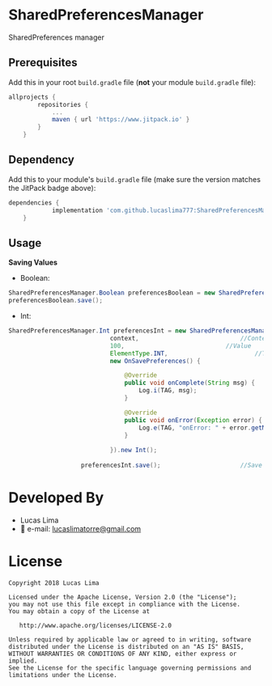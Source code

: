 # SharedPreferencesManager

SharedPreferences manager


## Prerequisites

Add this in your root `build.gradle` file (**not** your module `build.gradle` file):

```gradle
allprojects {
		repositories {
			...
			maven { url 'https://www.jitpack.io' }
		}
	}
```

## Dependency

Add this to your module's `build.gradle` file (make sure the version matches the JitPack badge above):

```gradle
dependencies {
	        implementation 'com.github.lucaslima777:SharedPreferencesManager:1.3.3'
	}
```

## Usage

<b>Saving Values</b>

* Boolean:

```java
SharedPreferencesManager.Boolean preferencesBoolean = new SharedPreferencesManager(this, true).new Boolean();
preferencesBoolean.save();

```

* Int:

```java
SharedPreferencesManager.Int preferencesInt = new SharedPreferencesManager(
                            context, 							//Context
                            100, 							//Value
                            ElementType.INT, 						//Type
                            new OnSavePreferences() { 					//Callback

                                @Override
                                public void onComplete(String msg) {			//Success
                                    Log.i(TAG, msg);
                                }

                                @Override
                                public void onError(Exception error) {			//Error
                                    Log.e(TAG, "onError: " + error.getMessage());
                                }
				
                            }).new Int();
			    
                    preferencesInt.save();						//Save

```



# Developed By

* Lucas Lima 
 * :email: e-mail: lucaslimatorre@gmail.com
 


 





# License

    Copyright 2018 Lucas Lima

    Licensed under the Apache License, Version 2.0 (the "License");
    you may not use this file except in compliance with the License.
    You may obtain a copy of the License at

       http://www.apache.org/licenses/LICENSE-2.0

    Unless required by applicable law or agreed to in writing, software
    distributed under the License is distributed on an "AS IS" BASIS,
    WITHOUT WARRANTIES OR CONDITIONS OF ANY KIND, either express or implied.
    See the License for the specific language governing permissions and
    limitations under the License.
